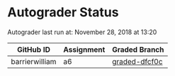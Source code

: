 # Autograder Status
Autograder last run at: November 28, 2018 at 13:20

| GitHub ID | Assignment | Graded Branch |
|-----------|------------|---------------|
| barrierwilliam | a6 | [graded-dfcf0c](https://github.com/Fall2018COMP401-001/a6-barrierwilliam/tree/graded-dfcf0c) | 
